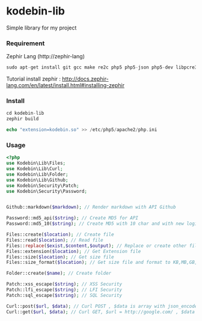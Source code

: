 # kodebin-lib
Simple library for my project

### Requirement
Zephir Lang (http://zephir-lang)
```php
sudo apt-get install git gcc make re2c php5 php5-json php5-dev libpcre3-dev
```

Tutorial install zephir :
http://docs.zephir-lang.com/en/latest/install.html#installing-zephir


### Install
```php
cd kodebin-lib
zephir build

echo "extension=kodebin.so" >> /etc/php5/apache2/php.ini
```

### Usage

```php
<?php
use Kodebin\Lib\Files;
use Kodebin\Lib\Curl;
use Kodebin\Lib\Folder;
use Kodebin\Lib\Github;
use Kodebin\Security\Patch;
use Kodebin\Security\Password;


Github::markdown($markdown); // Render markdown with API Github

Password::md5_api($string); // Create MD5 for API
Password::md5_10($string); // Create MD5 with 10 char and with new logic

Files::create($location); // Create file
Files::read($location); // Read file
Files::replace($exist,$content,$output); // Replace or create other file
Files::extension($location); // Get Extension file
Files::size($location); // Get size file
Files::size_format($location); // Get size file and format to KB,MB,GB,TB

Folder::create($name); // Create folder

Patch::xss_escape($string); // XSS Security
Patch::lfi_escape($string); // LFI Security
Patch::sql_escape($string); // SQL Security

Curl::post($url, $data); // Curl POST , $data is array with json_encode or not
Curl::get($url, $data); // Curl GET, $url = http://google.com/ , $data = parameter

```
